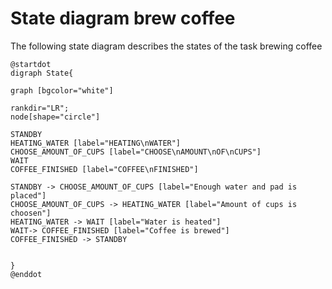 # State diagram brew coffee
The following state diagram describes the states of the task brewing coffee

```plantuml
@startdot
digraph State{

graph [bgcolor="white"] 

rankdir="LR";
node[shape="circle"]

STANDBY
HEATING_WATER [label="HEATING\nWATER"]
CHOOSE_AMOUNT_OF_CUPS [label="CHOOSE\nAMOUNT\nOF\nCUPS"]
WAIT
COFFEE_FINISHED [label="COFFEE\nFINISHED"]

STANDBY -> CHOOSE_AMOUNT_OF_CUPS [label="Enough water and pad is placed"]
CHOOSE_AMOUNT_OF_CUPS -> HEATING_WATER [label="Amount of cups is choosen"]
HEATING_WATER -> WAIT [label="Water is heated"]
WAIT-> COFFEE_FINISHED [label="Coffee is brewed"]
COFFEE_FINISHED -> STANDBY


}
@enddot
```